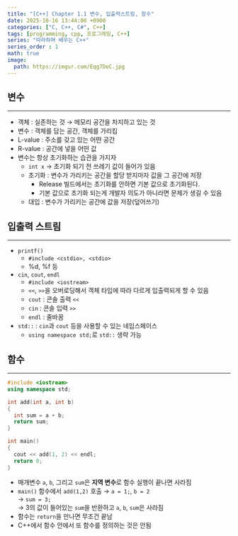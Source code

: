 ```yaml
---
title: "[C++] Chapter 1.1 변수, 입출력스트림, 함수"
date: 2025-10-16 13:44:00 +0900
categories: ["C, C++, C#", C++]
tags: [programming, cpp, 프로그래밍, C++]
series: "따라하며 배우는 C++"
series_order : 1
math: true
image:
  path: https://imgur.com/Eqg7DeC.jpg
---
```


## 변수

---

- 객체 : 실존하는 것 → 메모리 공간을 차지하고 있는 것
- 변수 : 객체를 담는 공간, 객체를 가리킴
- L-value : 주소를 갖고 있는 어떤 공간
- R-value : 공간에 넣을 어떤 값
- 변수는 항상 초기화하는 습관을 가지자
  - `int x` → 초기화 되기 전 쓰레기 값이 들어가 있음
  - 초기화 : 변수가 가리키는 공간을 할당 받지마자 값을 그 공간에 저장
    - Release 빌드에서는 초기화를 안하면 기본 값으로 초기화된다.
    - 기본 값으로 초기화 되는게 개발자 의도가 아니라면 문제가 생길 수 있음
  - 대입 : 변수가 가리키는 공간에 값을 저장(덮어쓰기)

## 입출력 스트림

---

- `printf()`
  - `#include <cstdio>, <stdio>`
  - %d, %f 등
- `cin`, `cout`, `endl`
  - `#include <iostream>`
  - `<<`, `>>`을 오버로딩해서 객체 타입에 따라 다르게 입출력되게 할 수 있음
  - `cout` : 콘솔 출력 `<<`
  - `cin` : 콘솔 입력 `>>`
  - `endl` : 줄바꿈
- `std::` : `cin`과 `cout` 등을 사용할 수 있는 네임스페이스
  - `using namespace std;`로 `std::` 생략 가능

## 함수

---

```cpp
#include <iostream>
using namespace std;

int add(int a, int b)
{
  int sum = a + b;
  return sum;
}

int main()
{
  cout << add(1, 2) << endl;
  return 0;
}
```

- 매개변수 `a`, `b`, 그리고 `sum`은 **지역 변수**로 함수 실행이 끝나면 사라짐
- `main()` 함수에서 `add(1,2)` 호출
  → `a = 1;`, `b = 2`  
  → `sum = 3;`  
  → 3의 값이 들어있는 `sum`을 반환하고 `a`, `b`, `sum`은 사라짐  
- 함수는 `return`을 만나면 무조건 끝남
- C++에서 함수 안에서 또 함수를 정의하는 것은 안됨
